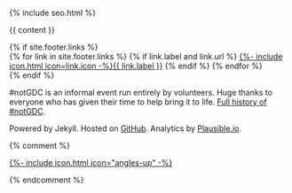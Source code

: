 <!DOCTYPE html>
<html lang="en">
<head>
<meta charset="utf-8">

{% include seo.html %}

<link href="{% if site.atom_feed.path %}{{ site.atom_feed.path }}{% else %}{{ '/feed.xml' | relative_url }}{% endif %}" type="application/atom+xml" rel="alternate" title="{{ site.title }} Feed">

<meta charset="utf-8">
<meta name="viewport" content="width=device-width, initial-scale=1.0">

<link rel="apple-touch-icon" sizes="180x180" href="/apple-touch-icon.png">
<link rel="icon" type="image/png" sizes="32x32" href="/favicon-32x32.png">
<link rel="icon" type="image/png" sizes="16x16" href="/favicon-16x16.png">
<link rel="manifest" href="/site.webmanifest">

<script defer data-domain="notgdc.io" src="https://plausible.io/js/script.js"></script>
<script>window.plausible = window.plausible || function() { (window.plausible.q = window.plausible.q || []).push(arguments) }</script>
<script defer src="{%- include minified_path.html file='/assets/js/countdown' ext='js' -%}"></script>

<!-- Custom CSS -->
<link href="{%- include minified_path.html file='/assets/css/main' ext='css' -%}" rel="stylesheet">
</head>

<body id="page-top">

{{ content }}

<!--      Navigation
    <a class="menu-toggle rounded" href="#">
      <i class="far fa-bars"></i>
    </a>
    <nav id="sidebar-wrapper">
      <ul class="sidebar-nav">
        <li class="sidebar-brand">
          <a class="js-scroll-trigger" href="#page-top">#notGDC</a>
        </li>
        <li class="sidebar-nav-item">
          <a class="js-scroll-trigger" href="#page-top">Coming Soon</a>
        </li>
      </ul>
    </nav> -->

<section class="content-section bg-light" id="footer">
<div class="ngdc-container">
<div class="content-section-heading">
{% if site.footer.links %}
<div class="ngdc-row">
<div class="ngdc-col">
{% for link in site.footer.links %}
{% if link.label and link.url %}
<a href="{{ link.url }}" rel="nofollow noopener noreferrer me">{%- include icon.html icon=link.icon -%}{{ link.label }}</a>
{% endif %}
{% endfor %}
</div>
</div>
{% endif %}
<p class="text-center text-muted small no-margin-bottom">#notGDC is an informal event run entirely by volunteers. Huge thanks to everyone
who has given their time to help bring it to life. <a href="{% link _pages/about.md %}">Full history of #notGDC</a>.</p>
<p class="text-center text-muted small no-margin-bottom">Powered by Jekyll. Hosted on <a href="https://github.com/benui-dev/notgdc-site">GitHub</a>. Analytics by <a href="https://plausible.io/notgdc.io">Plausible.io</a>.</p>

{% comment %}
<!-- Scroll to Top Button-->
<a class="scroll-to-top rounded " href="#page-top" aria-label="Scroll to top">
  {%- include icon.html icon="angles-up" -%}
</a>

<!-- Bootstrap core JavaScript -->
<script src="{{ '/assets/vendor/jquery/jquery.min.js' | relative_url }}"></script>
<script src="{{ '/assets/vendor/bootstrap/js/bootstrap.bundle.min.js' | relative_url }}"></script>

<!-- Plugin JavaScript -->
<!-- Removing this to try just using CSS -->
<script src="{{ '/assets/vendor/jquery-easing/jquery.easing.min.js' | relative_url }}"></script>

<!-- Custom scripts for this template -->
<script src="{%- include minified_path.html file='/assets/js/stylish-portfolio' ext='js' -%}"></script>
{% endcomment %}
<script src="{%- include minified_path.html file='/assets/js/tags' ext='js' -%}"></script>

</body>
</html>
